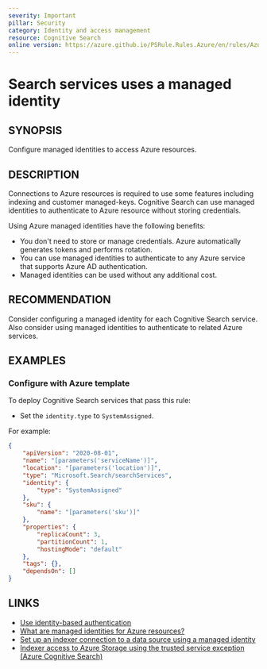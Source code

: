 ```yaml
---
severity: Important
pillar: Security
category: Identity and access management
resource: Cognitive Search
online version: https://azure.github.io/PSRule.Rules.Azure/en/rules/Azure.Search.ManagedIdentity/
---
```


# Search services uses a managed identity

## SYNOPSIS

Configure managed identities to access Azure resources.

## DESCRIPTION

Connections to Azure resources is required to use some features including indexing and customer managed-keys.
Cognitive Search can use managed identities to authenticate to Azure resource without storing credentials.

Using Azure managed identities have the following benefits:

- You don't need to store or manage credentials.
  Azure automatically generates tokens and performs rotation.
- You can use managed identities to authenticate to any Azure service that supports Azure AD authentication.
- Managed identities can be used without any additional cost.

## RECOMMENDATION

Consider configuring a managed identity for each Cognitive Search service.
Also consider using managed identities to authenticate to related Azure services.

## EXAMPLES

### Configure with Azure template

To deploy Cognitive Search services that pass this rule:

- Set the `identity.type` to `SystemAssigned`.

For example:

```json
{
    "apiVersion": "2020-08-01",
    "name": "[parameters('serviceName')]",
    "location": "[parameters('location')]",
    "type": "Microsoft.Search/searchServices",
    "identity": {
        "type": "SystemAssigned"
    },
    "sku": {
        "name": "[parameters('sku')]"
    },
    "properties": {
        "replicaCount": 3,
        "partitionCount": 1,
        "hostingMode": "default"
    },
    "tags": {},
    "dependsOn": []
}
```

## LINKS

- [Use identity-based authentication](https://learn.microsoft.com/azure/architecture/framework/security/design-identity-authentication#use-identity-based-authentication)
- [What are managed identities for Azure resources?](https://docs.microsoft.com/azure/active-directory/managed-identities-azure-resources/overview)
- [Set up an indexer connection to a data source using a managed identity](https://docs.microsoft.com/azure/search/search-howto-managed-identities-data-sources)
- [Indexer access to Azure Storage using the trusted service exception (Azure Cognitive Search)](https://docs.microsoft.com/azure/search/search-indexer-howto-access-trusted-service-exception)
